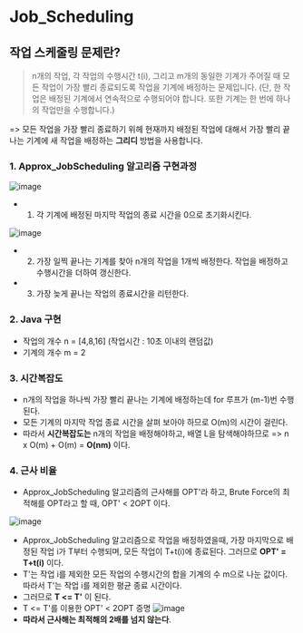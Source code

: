 # Job_Scheduling

## 작업 스케줄링 문제란?
  > n개의 작업, 각 작업의 수행시간 t(i), 그리고 m개의 동일한 기계가 주어질 때 모든 작업이 가장 빨리 종료되도록 작업을 기계에 배정하는 문제입니다. (단, 한 작업은 배정된 기계에서 연속적으로 수행되어야 합니다. 또한 기계는 한 번에 하나의 작업만을 수행합니다.)

  => 모든 작업을 가장 빨리 종료하기 위헤 현재까지 배정된 작업에 대해서 가장 빨리 끝나는 기계에 새 작업을 배정하는 **그리디** 방법을 사용합니다.
  
  
### 1. Approx_JobScheduling 알고리즘 구현과정
  ![image](https://user-images.githubusercontent.com/80517119/118930557-db3b9680-b980-11eb-995d-1ddd0ca76042.png)


  - 1. 각 기계에 배정된 마지막 작업의 종료 시간을 0으로 초기화시킨다.


  ![image](https://user-images.githubusercontent.com/80517119/118930817-2eade480-b981-11eb-9d2b-76eceb3e0680.png)



  - 2. 가장 일찍 끝나는 기계를 찾아 n개의 작업을 1개씩 배정한다. 작업을 배정하고 수행시간을 더하여 갱신한다.

  - 3. 가장 늦게 끝나는 작업의 종료시간을 리턴한다.


### 2. Java 구현
  - 작업의 개수 n = [4,8,16] (작업시간 : 10초 이내의 랜덤값)
  - 기계의 개수 m = 2 

### 3. 시간복잡도
  - n개의 작업을 하나씩 가장 빨리 끝나는 기계에 배정하는데 for 루프가 (m-1)번 수행된다.
  - 모든 기계의 마지막 작업 종료 시간을 살펴 보아야 하므로 O(m)의 시간이 걸린다.
  - 따라서 **시간복잡도는**
    n개의 작업을 배정해야하고, 배열 L을 탐색해야하므로
    => n x O(m) + O(m) = **O(nm)** 이다.
    
 ### 4. 근사 비율
   - Approx_JobScheduling 알고리즘의 근사해를 OPT'라 하고, Brute Force의 최적해를 OPT라고 할 때, OPT' < 2OPT 이다.
  
  
  ![image](https://user-images.githubusercontent.com/80517119/118932454-06bf8080-b983-11eb-8dcc-b797e7f49db6.png)
  
  
  - Approx_JobScheduling 알고리즘으로 작업을 배정하였을때, 가장 마지막으로 배정된 작업 i가 T부터 수행되며, 모든 작업이 T+t(i)에 종료된다. 그러므로 **OPT' = T+t(i)** 이다.
  - T'는 작업 i를 제외한 모든 작업의 수행시간의 합을 기계의 수 m으로 나눈 값이다. 따라서 T'는 작업 i를 제외한 평균 종료 시간이다.
  - 그러므로 **T <= T'** 이 된다.
  - T <= T'를 이용한 OPT' < 2OPT 증명
  ![image](https://user-images.githubusercontent.com/80517119/118933100-c4e30a00-b983-11eb-9df3-f4e2b46a99a8.png)
  - **따라서 근사해는 최적해의 2배를 넘지 않는다**.
    
    
    
    
